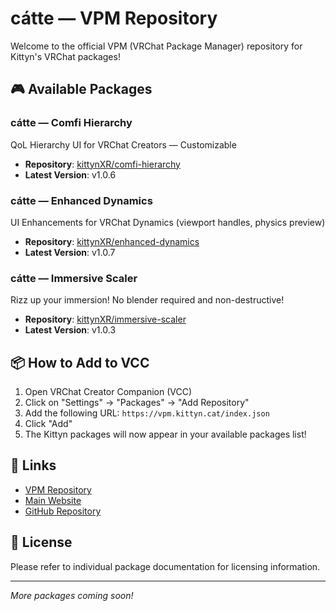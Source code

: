 # cátte — VPM Repository

Welcome to the official VPM (VRChat Package Manager) repository for Kittyn's VRChat packages!

## 🎮 Available Packages

### cátte — Comfi Hierarchy
QoL Hierarchy UI for VRChat Creators — Customizable
- **Repository**: [kittynXR/comfi-hierarchy](https://github.com/kittynXR/comfi-hierarchy)
- **Latest Version**: v1.0.6

### cátte — Enhanced Dynamics
UI Enhancements for VRChat Dynamics (viewport handles, physics preview)
- **Repository**: [kittynXR/enhanced-dynamics](https://github.com/kittynXR/enhanced-dynamics)
- **Latest Version**: v1.0.7

### cátte — Immersive Scaler
Rizz up your immersion! No blender required and non-destructive!
- **Repository**: [kittynXR/immersive-scaler](https://github.com/kittynXR/immersive-scaler)
- **Latest Version**: v1.0.3

## 📦 How to Add to VCC

1. Open VRChat Creator Companion (VCC)
2. Click on "Settings" → "Packages" → "Add Repository"
3. Add the following URL: `https://vpm.kittyn.cat/index.json`
4. Click "Add"
5. The Kittyn packages will now appear in your available packages list!

## 🔗 Links

- [VPM Repository](https://vpm.kittyn.cat)
- [Main Website](https://kittyn.cat)
- [GitHub Repository](https://github.com/kittynXR/kittyn-vpm)

## 📝 License

Please refer to individual package documentation for licensing information.

---

*More packages coming soon!*
